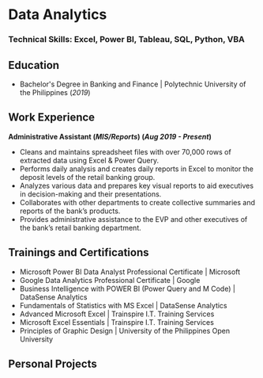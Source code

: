 # Data Analytics

### Technical Skills: Excel, Power BI, Tableau, SQL, Python, VBA

## Education
- Bachelor's Degree in Banking and Finance | Polytechnic University of the Philippines (_2019_)

## Work Experience
**Administrative Assistant (_MIS/Reports_) (_Aug 2019 - Present_)**
- Cleans and maintains spreadsheet files with over 70,000 rows of extracted data using Excel & 
Power Query.
- Performs daily analysis and creates daily reports in Excel to monitor the deposit levels of the retail banking group.
- Analyzes various data and prepares key visual reports to aid executives in decision-making and their 
presentations.
- Collaborates with other departments to create collective summaries and reports of the bank’s products.
- Provides administrative assistance to the EVP and other executives of the bank’s retail banking department.

## Trainings and Certifications
- Microsoft Power BI Data Analyst Professional Certificate | Microsoft
- Google Data Analytics Professional Certificate | Google
- Business Intelligence with POWER BI (Power Query and M Code) | DataSense Analytics
- Fundamentals of Statistics with MS Excel | DataSense Analytics
- Advanced Microsoft Excel | Trainspire I.T. Training Services
- Microsoft Excel Essentials | Trainspire I.T. Training Services
- Principles of Graphic Design | University of the Philippines Open University

## Personal Projects
